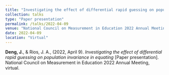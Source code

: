 ```yaml
---
title: "Investigating the effect of differential rapid guessing on population invariance in equating"
collection: talks
type: "Paper presentation"
permalink: /talks/2022-04-09
venue: "National Council on Measurement in Education 2022 Annual Meeting"
date: 2022-04-09
location: "Virtual"
---
```


**Deng, J.**, & Rios, J. A., (2022, April 9). <i>Investigating the effect of differential rapid guessing on population invariance in equating </i>[Paper presentation]. National Council on Measurement in Education 2022 Annual Meeting, virtual.
